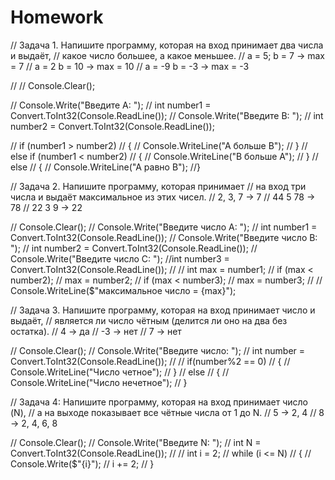 # Homework
// Задача 1. Напишите программу, которая на вход принимает два числа и выдаёт, 
// какое число большее, а какое меньшее.
// a = 5; b = 7 -> max = 7
// a = 2 b = 10 -> max = 10
// a = -9 b = -3 -> max = -3

// // Console.Clear();

// Console.Write("Введите А: ");
// int number1 = Convert.ToInt32(Console.ReadLine());
// Console.Write("Введите В: ");
// int number2 = Convert.ToInt32(Console.ReadLine());

// if (number1 > number2)
// {
    //  Console.WriteLine("A больше B");
// }
// else if (number1 < number2)
// {
   // Console.WriteLine("B больше A");
// }
// else
// { 
   // Console.WriteLine("A равно B");
//}



// Задача 2. Напишите программу, которая принимает 
// на вход три числа и выдаёт максимальное из этих чисел.
// 2, 3, 7 -> 7
// 44 5 78 -> 78
// 22 3 9 -> 22

// Console.Clear();
// Console.Write("Введите число A: ");
// int number1 = Convert.ToInt32(Console.ReadLine());
// Console.Write("Введите число B: ");
// int number2 = Convert.ToInt32(Console.ReadLine());
// Console.Write("Введите число C: ");
//int number3 = Convert.ToInt32(Console.ReadLine());
//
// int max = number1;
// if (max < number2);
//     max = number2;
// if (max < number3);
//     max = number3;
// 
// Console.WriteLine($"максимальное число = {max}");



// Задача 3. Напишите программу, которая на вход принимает число и выдаёт, 
// является ли число чётным (делится ли оно на два без остатка).
// 4 -> да
// -3 -> нет
// 7 -> нет

// Console.Clear();
// Console.Write("Введите число: ");
// int number = Convert.ToInt32(Console.ReadLine());
//
// if(number%2 == 0)
// {
//     Console.WriteLine("Число четное");
// }
// else
// {
//     Console.WriteLine("Число нечетное");
// }


// Задача 4: Напишите программу, которая на вход принимает число (N), 
// а на выходе показывает все чётные числа от 1 до N.
// 5 -> 2, 4
// 8 -> 2, 4, 6, 8

// Console.Clear();
// Console.Write("Введите N: ");
// int N = Convert.ToInt32(Console.ReadLine());
// 
// int i = 2;
// while (i <= N)
// {
//     Console.Write($"{i}");
//     i += 2;
// }
